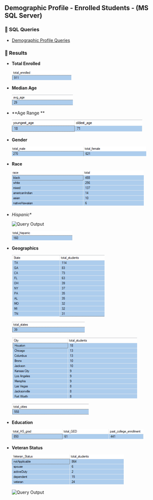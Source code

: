  

## Demographic Profile - Enrolled Students - (MS SQL Server)

### 🔹 SQL Queries 

- [Demographic Profile Queries](/SQL/enrolled_demo_profile.sql)


### 🔹  Results 

 - **Total Enrolled**

    ![Query Output](./images/enrolled_count.png)


 - **Median Age**

    ![Query Output](./images/age_avg.png)



 - **Age Range **


   ![Query Output](./images/age_young_old.png)



 - **Gender**


    ![Query Output](./images/en_gender.png) 


 
 - **Race**


    ![Query Output](./images/en_race_breakdown.png)



- *Hispanic**

    ![Query Output](./images/en_hisp_prec.png)


    ![Query Output](./images/en_hispanic.png)



- **Geographics**

    ![Query Output](./images/en_states_students.png)



    ![Query Output](./images/en_sum_states.png)



    ![Query Output](./images/en_city_students.png)



    ![Query Output](./images/en_sum_cities.png)



- **Education**

    ![Query Output](./images/en_education_history.png)


- **Veteran Status**

    ![Query Output](./images/en_vet_status.png)


    ![Query Output](./images/en_perc_vet_.png)











